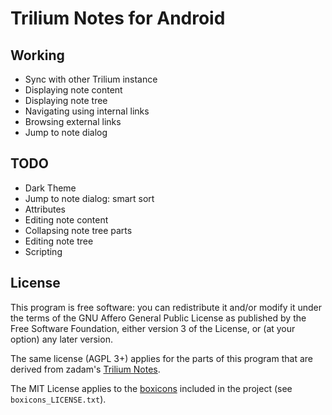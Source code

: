 # Trilium Notes for Android

## Working
- Sync with other Trilium instance
- Displaying note content
- Displaying note tree
- Navigating using internal links
- Browsing external links
- Jump to note dialog

## TODO
- Dark Theme
- Jump to note dialog: smart sort
- Attributes
- Editing note content
- Collapsing note tree parts
- Editing note tree
- Scripting

## License

This program is free software: you can redistribute it and/or modify it under the terms of the GNU Affero General Public License as published by the Free Software Foundation, either version 3 of the License, or (at your option) any later version.

The same license (AGPL 3+) applies for the parts of this program that are derived from zadam's [Trilium Notes](https://github.com/zadam/trilium/).

The MIT License applies to the [boxicons](https://boxicons.com/) included in the project (see `boxicons_LICENSE.txt`).